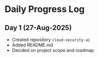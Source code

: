 # Daily Progress Log

## Day 1 (27-Aug-2025)
- Created repository `cloud-security-ai`
- Added README.md
- Decided on project scope and roadmap
